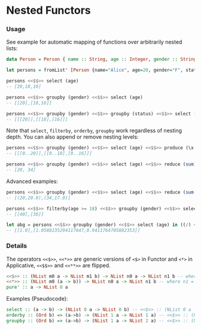 # Nested Functors

### Usage

See example for automatic mapping of functions over arbitrarily nested lists:

```haskell
data Person = Person { name :: String, age :: Integer, gender :: String, status :: String } deriving Show

let persons = fromList' [Person {name="Alice", age=20, gender="F", status="Good"}, Person {name="Bob", age=18, gender="M", status="Good"}, Person {name="Chuck", age=16, gender="M", status="Bad"}] :: NList N1 Person

persons <<$$>> select (age)
-- [20,18,16]

persons <<$$>> groupby (gender) <<$$>> select (age)
-- [[20],[18,16]]

persons <<$$>> groupby (gender) <<$$>> groupby (status) <<$$>> select (age)
-- [[[20]],[[18],[16]]]
```

Note that `select`, `filterby`, `orderby`, `groupby` work regardless of nesting depth. You can also append or remove nesting levels:
```haskell
persons <<$$>> groupby (gender) <<$$>> select (age) <<$$>> produce (\x -> [0..x])
-- [[[0..20]],[[0..18],[0..16]]]

persons <<$$>> groupby (gender) <<$$>> select (age) <<$$>> reduce (sum)
-- [20, 34]
```

Advanced examples:
```haskell
persons <<$$>> groupby (gender) <<$$>> select (age) <<$$>> reduce (sum &&& mean)
-- [(20,20.0),(34,17.0)]

persons <<$$>> filterby(age >= 18) <<$$>> groupby (gender) <<$$>> select (age * 2)
-- [[40],[36]]

let abg = persons <<$$>> groupby (gender) <<$$>> select (age) in ((/) <$> (abg <<$$>> select (realToFrac)) <<*>> (abg <<$$>> reduce (mean)))
-- [[1.0],[1.0588235294117647,0.9411764705882353]]
```

### Details

The operators `<<$>>`, `<<*>>` are generic versions of `<$>` in Functor and `<*>` in Applicative, `<<$$>>` and `<<**>>` are flipped.
```haskell
<<$>> :: (NList m0 a -> NList m1 b) -> NList n0 a -> NList n1 b -- where n1 = n0 + (m1 - m0)
<<*>> :: (NList m0 (a -> b)) -> NList n0 a -> NList n1 b -- where n1 = max(n0, m0) 
pure' :: a -> NList 0 a
```

Examples (Pseudocode):
```haskell
select :: (a -> b) -> (NList 0 a -> NList 0 b) -- <<$>> :: (NList 0 a -> NList 0 b) -> NList n a -> NList n b
orderby :: (Ord b) => (a->b) -> (NList 1 a -> NList 1 a) -- <<$>> :: (NList 1 a -> NList 1 a) -> NList n a -> NList (n+0) a
groupby :: (Ord b) => (a->b) -> (NList 1 a -> NList 2 a) -- <<$>> :: (NList 1 a -> NList 2 a) -> NList n a -> NList (n+1) a
```
